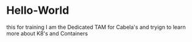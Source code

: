 # Hello-World
this for training 
I am the Dedicated TAM for Cabela's and tryign to learn more about K8's and Containers
